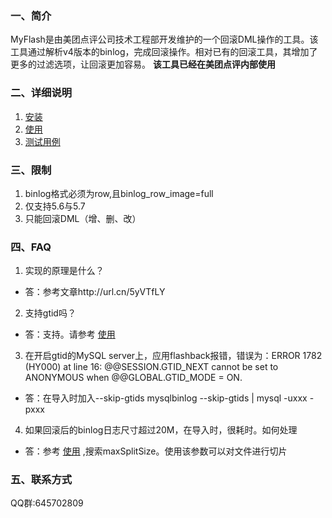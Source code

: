 ### 一、简介
MyFlash是由美团点评公司技术工程部开发维护的一个回滚DML操作的工具。该工具通过解析v4版本的binlog，完成回滚操作。相对已有的回滚工具，其增加了更多的过滤选项，让回滚更加容易。
**该工具已经在美团点评内部使用**
### 二、详细说明
1. [安装](./doc/INSTALL.md)
2. [使用](./doc/how_to_use.md)
3. [测试用例](./doc/TestCase.md)
### 三、限制
1. binlog格式必须为row,且binlog_row_image=full
2. 仅支持5.6与5.7
3. 只能回滚DML（增、删、改）
### 四、FAQ
1. 实现的原理是什么？   
- 答：参考文章http://url.cn/5yVTfLY

2. 支持gtid吗？  
- 答：支持。请参考 [使用](./doc/how_to_use.md)

3. 在开启gtid的MySQL server上，应用flashback报错，错误为：ERROR 1782 (HY000) at line 16: @@SESSION.GTID_NEXT cannot be set to ANONYMOUS when @@GLOBAL.GTID_MODE = ON.  
- 答：在导入时加入--skip-gtids
mysqlbinlog --skip-gtids <flashbacklog> | mysql -uxxx -pxxx

4. 如果回滚后的binlog日志尺寸超过20M，在导入时，很耗时。如何处理  
- 答：参考 [使用](./doc/how_to_use.md) ,搜索maxSplitSize。使用该参数可以对文件进行切片
### 五、联系方式
QQ群:645702809
